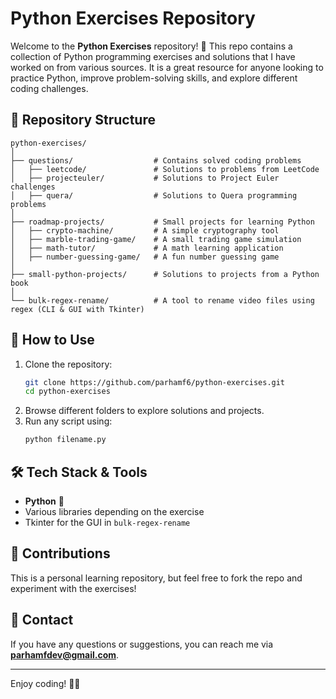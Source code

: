 # Python Exercises Repository

Welcome to the **Python Exercises** repository! 🚀 This repo contains a collection of Python programming exercises and solutions that I have worked on from various sources. It is a great resource for anyone looking to practice Python, improve problem-solving skills, and explore different coding challenges.

## 📂 Repository Structure

```
python-exercises/
│
├── questions/                  # Contains solved coding problems
│   ├── leetcode/               # Solutions to problems from LeetCode
│   ├── projecteuler/           # Solutions to Project Euler challenges
│   ├── quera/                  # Solutions to Quera programming problems
│
├── roadmap-projects/           # Small projects for learning Python
│   ├── crypto-machine/         # A simple cryptography tool
│   ├── marble-trading-game/    # A small trading game simulation
│   ├── math-tutor/             # A math learning application
│   ├── number-guessing-game/   # A fun number guessing game
│
├── small-python-projects/      # Solutions to projects from a Python book
│
└── bulk-regex-rename/          # A tool to rename video files using regex (CLI & GUI with Tkinter)
```

## 🚀 How to Use

1. Clone the repository:
   ```bash
   git clone https://github.com/parhamf6/python-exercises.git
   cd python-exercises
   ```
2. Browse different folders to explore solutions and projects.
3. Run any script using:
   ```bash
   python filename.py
   ```

## 🛠 Tech Stack & Tools
- **Python** 🐍
- Various libraries depending on the exercise
- Tkinter for the GUI in `bulk-regex-rename`

## 🤝 Contributions
This is a personal learning repository, but feel free to fork the repo and experiment with the exercises!

## 📩 Contact
If you have any questions or suggestions, you can reach me via **parhamfdev@gmail.com**.

---

Enjoy coding! 🚀😃
